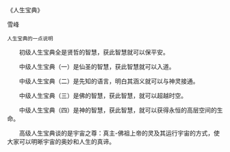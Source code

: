 《人生宝典》

雪峰


    人生宝典的一点说明

　　初级人生宝典全是贤哲的智慧，获此智慧就可以保平安。

　　中级人生宝典（一）是仙圣的智慧，获此智慧就可以入道。

　　中级人生宝典（二）是先知的语言，明白其涵义就可以与神灵接通。

　　中级人生宝典（三）是佛的智慧，获此智慧，就可以超越时空。

　　中级人生宝典（四）是神的智慧，获此智慧，就可以获得永恒的高层空间的生命。

　　高级人生宝典谈的是宇宙之尊：真主-佛祖上帝的灵及其运行宇宙的方式，使大家可以明晰宇宙的奥妙和人生的真谛。



